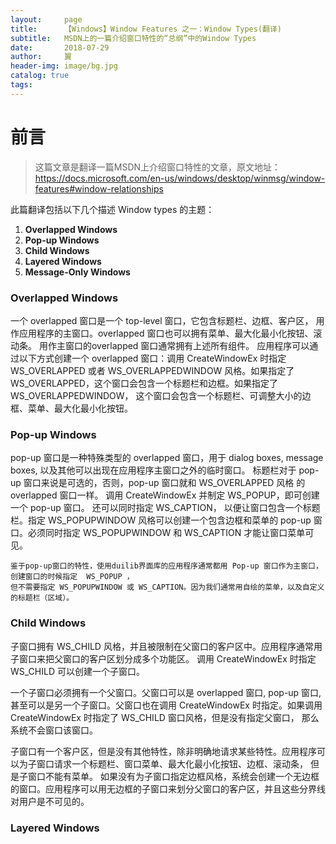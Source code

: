 ```yaml
---
layout:     page
title:      【Windows】Window Features 之一：Window Types(翻译)
subtitle:   MSDN上的一篇介绍窗口特性的“总纲”中的Window Types
date:       2018-07-29
author:     翼
header-img: image/bg.jpg
catalog: true
tags:
---
```


# 前言

>这篇文章是翻译一篇MSDN上介绍窗口特性的文章，原文地址：https://docs.microsoft.com/en-us/windows/desktop/winmsg/window-features#window-relationships

此篇翻译包括以下几个描述 Window types 的主题：
1. **Overlapped Windows**
2. **Pop-up Windows**
3. **Child Windows**
4. **Layered Windows**
5. **Message-Only Windows**

### Overlapped Windows
一个 overlapped 窗口是一个 top-level 窗口，它包含标题栏、边框、客户区， 用作应用程序的主窗口。overlapped 窗口也可以拥有菜单、最大化最小化按钮、滚动条。 用作主窗口的overlapped 窗口通常拥有上述所有组件。
应用程序可以通过以下方式创建一个 overlapped 窗口：调用 CreateWindowEx 时指定 WS_OVERLAPPED 或者 WS_OVERLAPPEDWINDOW 风格。如果指定了 WS_OVERLAPPED，这个窗口会包含一个标题栏和边框。如果指定了 WS_OVERLAPPEDWINDOW，
这个窗口会包含一个标题栏、可调整大小的边框、菜单、最大化最小化按钮。  

### Pop-up Windows
pop-up 窗口是一种特殊类型的 overlapped 窗口，用于 dialog boxes, message boxes, 以及其他可以出现在应用程序主窗口之外的临时窗口。 标题栏对于 pop-up 窗口来说是可选的，否则，pop-up 窗口就和 WS_OVERLAPPED 风格
的 overlapped 窗口一样。
调用 CreateWindowEx 并制定 WS_POPUP，即可创建一个 pop-up 窗口。 还可以同时指定 WS_CAPTION， 以便让窗口包含一个标题栏。指定 WS_POPUPWINDOW 风格可以创建一个包含边框和菜单的 pop-up 窗口。必须同时指定 WS_POPUPWINDOW 和 WS_CAPTION 才能让窗口菜单可见。
```
鉴于pop-up窗口的特性，使用duilib界面库的应用程序通常都用 Pop-up 窗口作为主窗口，创建窗口的时候指定  WS_POPUP ，
但不需要指定 WS_POPUPWINDOW 或 WS_CAPTION。因为我们通常用自绘的菜单，以及自定义的标题栏（区域）。
```

### Child Windows
子窗口拥有 WS_CHILD 风格，并且被限制在父窗口的客户区中。应用程序通常用子窗口来把父窗口的客户区划分成多个功能区。 调用 CreateWindowEx 时指定 WS_CHILD 可以创建一个子窗口。  

一个子窗口必须拥有一个父窗口。父窗口可以是 overlapped 窗口, pop-up 窗口, 甚至可以是另一个子窗口。父窗口也在调用 CreateWindowEx 时指定。如果调用 CreateWindowEx 时指定了 WS_CHILD 窗口风格，但是没有指定父窗口，
那么系统不会窗口该窗口。  

子窗口有一个客户区，但是没有其他特性，除非明确地请求某些特性。应用程序可以为子窗口请求一个标题栏、窗口菜单、最大化最小化按钮、边框、滚动条， 但是子窗口不能有菜单。
如果没有为子窗口指定边框风格，系统会创建一个无边框的窗口。应用程序可以用无边框的子窗口来划分父窗口的客户区，并且这些分界线对用户是不可见的。  

### Layered Windows













